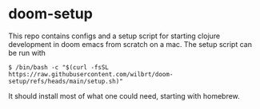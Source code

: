 # doom-setup

This repo contains configs and a setup script for starting clojure development in doom emacs from scratch on a mac.
The setup script can be run with
```
$ /bin/bash -c "$(curl -fsSL https://raw.githubusercontent.com/wilbrt/doom-setup/refs/heads/main/setup.sh)"
```
It should install most of what one could need, starting with homebrew.

